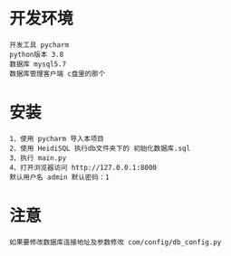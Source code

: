 

# 开发环境

    开发工具 pycharm
    python版本 3.8
    数据库 mysql5.7
    数据库管理客户端 c盘里的那个
    
 
# 安装
    1、使用 pycharm 导入本项目
    2、使用 HeidiSQL 执行db文件夹下的 初始化数据库.sql
    3、执行 main.py
    4、打开浏览器访问 http://127.0.0.1:8000
    默认用户名 admin 默认密码：1
    
# 注意
    如果要修改数据库连接地址及参数修改 com/config/db_config.py
    